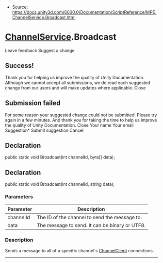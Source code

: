 * Source: https://docs.unity3d.com/6000.0/Documentation/ScriptReference/MPE.ChannelService.Broadcast.html

#  [ChannelService](https://docs.unity3d.com/6000.0/Documentation/ScriptReference/MPE.ChannelService.html).Broadcast
Leave feedback
Suggest a change
## Success!
Thank you for helping us improve the quality of Unity Documentation. Although we cannot accept all submissions, we do read each suggested change from our users and will make updates where applicable.
Close
## Submission failed
For some reason your suggested change could not be submitted. Please <a>try again</a> in a few minutes. And thank you for taking the time to help us improve the quality of Unity Documentation.
Close
Your name Your email Suggestion* Submit suggestion
Cancel
## Declaration
public static void Broadcast(int channelId, byte[] data); 
## Declaration
public static void Broadcast(int channelId, string data); 
### Parameters
Parameter | Description  
---|---  
channelId | The ID of the channel to send the message to.  
data | The message to send. It can be binary or UTF8.  
### Description
Sends a message to all of a specific channel's [ChannelClient](https://docs.unity3d.com/6000.0/Documentation/ScriptReference/MPE.ChannelClient.html) connections.
* * *
